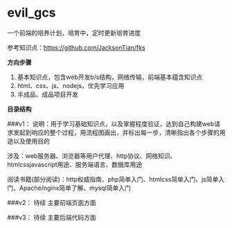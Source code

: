 evil_gcs
========

一个前端的培养计划，培育中，定时更新培育进度

参考知识点：https://github.com/JacksonTian/fks

**方向步骤**

1. 基本知识点，包含web开发b/s结构，网络传输，前端基本蕴含知识点
2. html、css、js、nodejs，优先学习应用
3. 半成品、成品项目开发

**目录结构**

###v1：
说明：用于学习基础知识点，以及掌握程度验证，达到自己构建web请求发起到响应的整个过程，用流程图画出，并标出每一步，清晰指出各个步骤的用途以及使用目的

涉及：web服务器、浏览器等用户代理、http协议、网络知识、htmlcssjavascript用途、服务端语言、数据库用途

阅读书籍(部分阅读)：http权威指南、php简单入门、htmlcss简单入门、js简单入门、Apache/nginx简单了解、mysql简单入门

###v2：
待续
主要前端页面方面

###v3：
待续
主要后端代码方面


